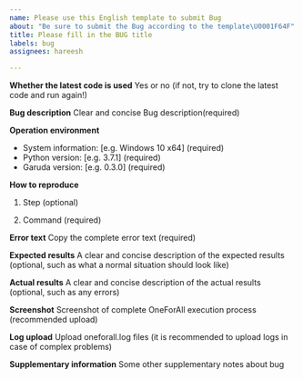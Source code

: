 ```yaml
---
name: Please use this English template to submit Bug
about: "Be sure to submit the Bug according to the template\U0001F64F"
title: Please fill in the BUG title
labels: bug
assignees: hareesh

---
```


**Whether the latest code is used**
Yes or no (if not, try to clone the latest code and run again!)

**Bug description**
Clear and concise Bug description(required)

**Operation environment**
 - System information: [e.g. Windows 10 x64] (required)
 - Python version: [e.g. 3.7.1] (required)
 - Garuda version: [e.g. 0.3.0] (required)
 
**How to reproduce**
1. Step (optional)

2. Command (required)

**Error text**
Copy the complete error text (required)

**Expected results**
A clear and concise description of the expected results (optional, such as what a normal situation should look like)

**Actual results**
A clear and concise description of the actual results (optional, such as any errors)

**Screenshot**
Screenshot of complete OneForAll execution process (recommended upload)

**Log upload**
Upload oneforall.log files (it is recommended to upload logs in case of complex problems)

**Supplementary information**
Some other supplementary notes about bug
